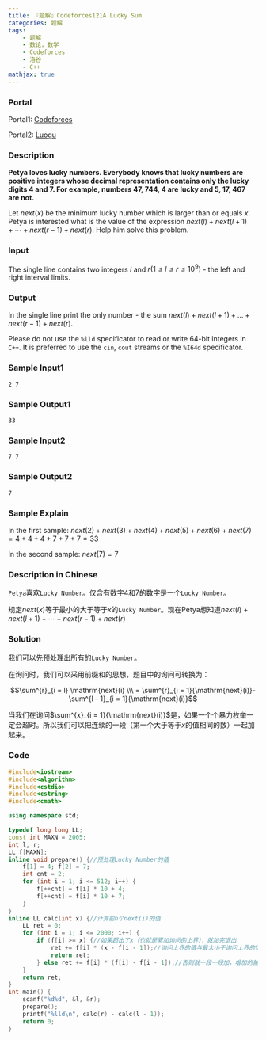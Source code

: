 ```yaml
---
title: 『题解』Codeforces121A Lucky Sum
categories: 题解
tags:
    - 题解
    - 数论，数学
    - Codeforces
    - 洛谷
    - C++
mathjax: true
---
```


### Portal

Portal1: [Codeforces](http://codeforces.com/problemset/problem/121/A)

Portal2: [Luogu](https://www.luogu.com.cn/problem/CF121A)

<!-- more -->

### Description

**Petya loves lucky numbers. Everybody knows that lucky numbers are positive integers whose decimal representation contains only the lucky digits $4$ and $7$. For example, numbers $47$, $744$, $4$ are lucky and $5$, $17$, $467$ are not.**

Let $next(x)$ be the minimum lucky number which is larger than or equals $x$. Petya is interested what is the value of the expression $next(l) + next(l + 1) + \cdots + next(r - 1) + next(r)$. Help him solve this problem.

### Input

The single line contains two integers $l$ and $r (1 \le l \le r \le 10^9)$ - the left and right interval limits.

### Output

In the single line print the only number - the sum $next(l) + next(l + 1) + ... + next(r - 1) + next(r)$.

Please do not use the `%lld` specificator to read or write 64-bit integers in `C++`. It is preferred to use the `cin`, `cout` streams or the `%I64d` specificator.

### Sample Input1

```
2 7
```

### Sample Output1

```
33
```

### Sample Input2

```
7 7
```

### Sample Output2

```
7
```

### Sample Explain

In the first sample: $next(2) + next(3) + next(4) + next(5) + next(6) + next(7) = 4 + 4 + 4 + 7 + 7 + 7 = 33$

In the second sample: $next(7) = 7$

### Description in Chinese

`Petya`喜欢`Lucky Number`。仅含有数字$4$和$7$的数字是一个`Lucky Number`。

规定$next(x)$等于最小的大于等于$x$的`Lucky Number`。现在Petya想知道$next(l) + next(l + 1) + \cdots + next(r - 1) + next(r)$

### Solution

我们可以先预处理出所有的`Lucky Number`。

在询问时，我们可以采用前缀和的思想，题目中的询问可转换为：

$$\sum^{r}_{i = l} \mathrm{next}(i) \\\ = \sum^{r}_{i = 1}{\mathrm{next}(i)}- \sum^{l - 1}_{i = 1}{\mathrm{next}(i)}$$

当我们在询问$\sum^{x}_{i = 1}{\mathrm{next}(i)}$是，如果一个个暴力枚举一定会超时。所以我们可以把连续的一段（第一个大于等于$x$的值相同的数）一起加起来。

### Code

```cpp
#include<iostream>
#include<algorithm>
#include<cstdio>
#include<cstring>
#include<cmath>

using namespace std;

typedef long long LL;
const int MAXN = 2005;
int l, r;
LL f[MAXN];
inline void prepare() {//预处理Lucky Number的值
    f[1] = 4; f[2] = 7;
    int cnt = 2;
    for (int i = 1; i <= 512; i++) {
        f[++cnt] = f[i] * 10 + 4;
        f[++cnt] = f[i] * 10 + 7;
    }
}
inline LL calc(int x) {//计算前n个next(i)的值
    LL ret = 0;
    for (int i = 1; i <= 2000; i++) {
        if (f[i] >= x) {//如果超出了x（也就是累加询问的上界），就加完退出
            ret += f[i] * (x - f[i - 1]);//询问上界的值与最大小于询问上界的值的差，也就是有多少个next(i)要一起累加
            return ret;
        } else ret += f[i] * (f[i] - f[i - 1]);//否则就一段一段加，增加的就是两个相邻的Lucky Number的差
    }
    return ret;
}
int main() {
    scanf("%d%d", &l, &r);
    prepare();
    printf("%lld\n", calc(r) - calc(l - 1));
    return 0;
}
```